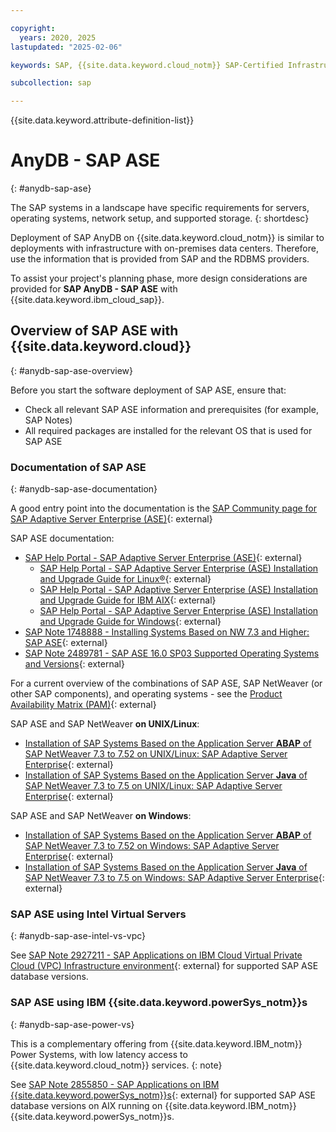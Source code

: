 ```yaml
---

copyright:
  years: 2020, 2025
lastupdated: "2025-02-06"

keywords: SAP, {{site.data.keyword.cloud_notm}} SAP-Certified Infrastructure, {{site.data.keyword.ibm_cloud_sap}}, SAP Workloads

subcollection: sap

---
```


{{site.data.keyword.attribute-definition-list}}

# AnyDB - SAP ASE
{: #anydb-sap-ase}

The SAP systems in a landscape have specific requirements for servers, operating systems, network setup, and supported storage.
{: shortdesc}

Deployment of SAP AnyDB on {{site.data.keyword.cloud_notm}} is similar to deployments with infrastructure with on-premises data centers. Therefore, use the information that is provided from SAP and the RDBMS providers.

To assist your project's planning phase, more design considerations are provided for **SAP AnyDB - SAP ASE** with {{site.data.keyword.ibm_cloud_sap}}.

## Overview of SAP ASE with {{site.data.keyword.cloud}}
{: #anydb-sap-ase-overview}

Before you start the software deployment of SAP ASE, ensure that:
- Check all relevant SAP ASE information and prerequisites (for example, SAP Notes)
- All required packages are installed for the relevant OS that is used for SAP ASE

### Documentation of SAP ASE
{: #anydb-sap-ase-documentation}

A good entry point into the documentation is the [SAP Community page for SAP Adaptive Server Enterprise (ASE)](https://pages.community.sap.com/topics/applications-on-ase){: external}

SAP ASE documentation:
- [SAP Help Portal - SAP Adaptive Server Enterprise (ASE)](https://help.sap.com/docs/SAP_ASE){: external}
    - [SAP Help Portal - SAP Adaptive Server Enterprise (ASE) Installation and Upgrade Guide for Linux&reg;](https://help.sap.com/docs/SAP_ASE/23c3bb4a29be443ea887fa10871a30f8/a6612e5fbc2b10149d8a80b52f34dc5a.html){: external}
    - [SAP Help Portal - SAP Adaptive Server Enterprise (ASE) Installation and Upgrade Guide for IBM AIX](https://help.sap.com/docs/SAP_ASE/07e2d10774874e3bb4d991ef08d678e8/a661021abc2b1014a92ff2ccfa24f47a.html){: external}
    - [SAP Help Portal - SAP Adaptive Server Enterprise (ASE) Installation and Upgrade Guide for Windows](https://help.sap.com/docs/SAP_ASE/36031975851a4f82b1022a9df877280b/a660d3f1bc2b101487cbdbf10069c3ac.html){: external}
- [SAP Note 1748888 - Installing Systems Based on NW 7.3 and Higher: SAP ASE](https://me.sap.com/notes/1748888){: external}
- [SAP Note 2489781 - SAP ASE 16.0 SP03 Supported Operating Systems and Versions](https://me.sap.com/notes/2489781){: external}

For a current overview of the combinations of SAP ASE, SAP NetWeaver (or other SAP components), and operating systems - see the [Product Availability Matrix (PAM)](https://userapps.support.sap.com/sap/support/pam){: external}

SAP ASE and SAP NetWeaver **on UNIX/Linux**:
- [Installation of SAP Systems Based on the Application Server **ABAP** of SAP NetWeaver 7.3 to 7.52 on UNIX/Linux: SAP Adaptive Server Enterprise](https://help.sap.com/docs/SLTOOLSET/e345db692e3c43928199d701df58c0d8/0889d5d70cf24c3a82d7cda898ec3545.html?version=CURRENT_VERSION){: external}
- [Installation of SAP Systems Based on the Application Server **Java** of SAP NetWeaver 7.3 to 7.5 on UNIX/Linux: SAP Adaptive Server Enterprise](https://help.sap.com/docs/SLTOOLSET/01f04921ac57452983980fe83a3ce10d/0889d5d70cf24c3a82d7cda898ec3545.html?version=CURRENT_VERSION){: external}

SAP ASE and SAP NetWeaver **on Windows**:
- [Installation of SAP Systems Based on the Application Server **ABAP** of SAP NetWeaver 7.3 to 7.52 on Windows: SAP Adaptive Server Enterprise](https://help.sap.com/docs/SLTOOLSET/b0c437ae5d1a4c70847bb55973923352/0889d5d70cf24c3a82d7cda898ec3545.html?version=CURRENT_VERSION){: external}
- [Installation of SAP Systems Based on the Application Server **Java** of SAP NetWeaver 7.3 to 7.5 on Windows: SAP Adaptive Server Enterprise](https://help.sap.com/docs/SLTOOLSET/2b04bc65d45544bb8ba67c258d4fb2e2/0889d5d70cf24c3a82d7cda898ec3545.html?version=CURRENT_VERSION){: external}

### SAP ASE using Intel Virtual Servers
{: #anydb-sap-ase-intel-vs-vpc}

See [SAP Note 2927211 - SAP Applications on IBM Cloud Virtual Private Cloud (VPC) Infrastructure environment](https://me.sap.com/notes/2927211){: external} for supported SAP ASE database versions.

### SAP ASE using IBM {{site.data.keyword.powerSys_notm}}s
{: #anydb-sap-ase-power-vs}

This is a complementary offering from {{site.data.keyword.IBM_notm}} Power Systems, with low latency access to {{site.data.keyword.cloud_notm}} services.
{: note}

See [SAP Note 2855850 - SAP Applications on IBM {{site.data.keyword.powerSys_notm}}s](https://me.sap.com/notes/2855850){: external} for supported SAP ASE database versions on AIX running on {{site.data.keyword.IBM_notm}} {{site.data.keyword.powerSys_notm}}s.
